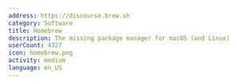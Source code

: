 ```yaml
---
address: https://discourse.brew.sh
category: Software
title: Homebrew
description: The missing package manager for macOS (and Linux)
userCount: 4327
icon: homebrew.png
activity: medium
language: en_US
---
```

